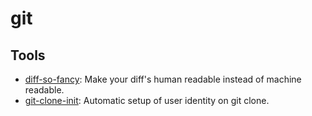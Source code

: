 # git

## Tools

* [diff-so-fancy](https://github.com/so-fancy/diff-so-fancy): Make your diff's human readable instead of machine readable.
* [git-clone-init](https://github.com/DrVanScott/git-clone-init): Automatic setup of user identity on git clone.

